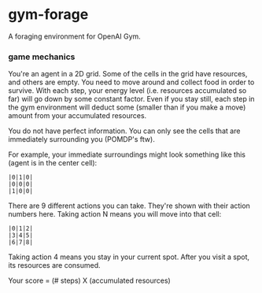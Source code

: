 # gym-forage

A foraging environment for OpenAI Gym.


### game mechanics

You're an agent in a 2D grid. Some of the cells in the grid have
resources, and others are empty. You need to move around and collect
food in order to survive. With each step, your energy level (i.e. resources
accumulated so far) will go down by some constant factor. Even if
you stay still, each step in the gym environment will deduct some
(smaller than if you make a move) amount from your accumulated resources.

You do not have perfect information. You can only see the cells that are
immediately surrounding you (POMDP's ftw).

For example, your immediate surroundings might look something like this (agent is in the
center cell):

```
|0|1|0|
|0|0|0|
|1|0|0|
```

There are 9 different actions you can take. They're shown with their action numbers here. Taking
action N means you will move into that cell:

```
|0|1|2|
|3|4|5|
|6|7|8|
```

Taking action 4 means you stay in your current spot. After you visit a spot, its resources are consumed.


Your score = (# steps) X (accumulated resources)
